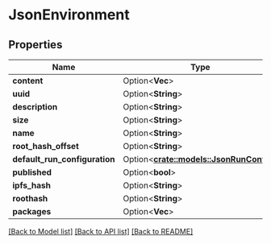 # JsonEnvironment

## Properties

Name | Type | Description | Notes
------------ | ------------- | ------------- | -------------
**content** | Option<**Vec<String>**> |  | [optional]
**uuid** | Option<**String**> |  | [optional]
**description** | Option<**String**> |  | [optional]
**size** | Option<**String**> |  | [optional]
**name** | Option<**String**> |  | [optional]
**root_hash_offset** | Option<**String**> |  | [optional]
**default_run_configuration** | Option<[**crate::models::JsonRunConfig**](json_RunConfig.md)> |  | [optional]
**published** | Option<**bool**> |  | [optional]
**ipfs_hash** | Option<**String**> |  | [optional]
**roothash** | Option<**String**> |  | [optional]
**packages** | Option<**Vec<String>**> |  | [optional]

[[Back to Model list]](../README.md#documentation-for-models) [[Back to API list]](../README.md#documentation-for-api-endpoints) [[Back to README]](../README.md)


